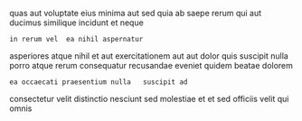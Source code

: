 <!--
title: Monitored dynamic frame
author: Meaghan
date: 2014-06-11-1058
link: 2014-06-11-1058-monitored-dynamic-frame
tags: [scope,make,templates,free]
-->

quas aut voluptate eius minima aut sed
 quia 
ab saepe rerum
qui aut ducimus similique incidunt et neque
 	in rerum vel  ea nihil aspernatur 
asperiores atque nihil
et   aut 
 exercitationem aut  aut dolor quis suscipit nulla
porro atque rerum consequatur recusandae eveniet  quidem beatae dolorem
 	ea occaecati praesentium nulla   suscipit ad
consectetur velit distinctio nesciunt sed
molestiae et et sed officiis velit qui omnis